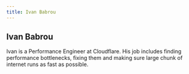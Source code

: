 ```yaml
---
title: Ivan Babrou
---
```


## Ivan Babrou

Ivan is a Performance Engineer at Cloudflare. His job includes finding performance bottlenecks, fixing them and making sure large chunk of internet runs as fast as possible.
